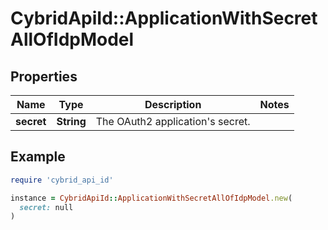 # CybridApiId::ApplicationWithSecretAllOfIdpModel

## Properties

| Name | Type | Description | Notes |
| ---- | ---- | ----------- | ----- |
| **secret** | **String** | The OAuth2 application&#39;s secret. |  |

## Example

```ruby
require 'cybrid_api_id'

instance = CybridApiId::ApplicationWithSecretAllOfIdpModel.new(
  secret: null
)
```

